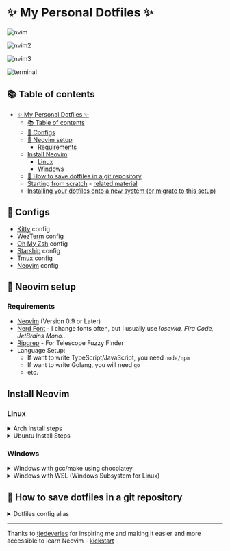 # ✨ My Personal Dotfiles ✨

![nvim](https://jbalibrea.dev/img/dotfiles/nvim1.png)

![nvim2](https://jbalibrea.dev/img/dotfiles/nvim2.png)

![nvim3](https://jbalibrea.dev/img/dotfiles/nvim3.png)

![terminal](https://jbalibrea.dev/img/dotfiles/terminal.png)

## 📚 Table of contents

<!--toc:start-->

- [✨ My Personal Dotfiles ✨](#my-personal-dotfiles)
  - [📚 Table of contents](#📚-table-of-contents)
  - [🔧 Configs](#🔧-configs)
  - [📝 Neovim setup](#📝-neovim-setup)
    - [Requirements](#requirements)
  - [Install Neovim](#install-neovim)
    - [Linux](#linux)
    - [Windows](#windows)
  - [💾 How to save dotfiles in a git repository](#💾-how-to-save-dotfiles-in-a-git-repository)
  - [Starting from scratch](#starting-from-scratch) - [related material](#related-material)
  - [Installing your dotfiles onto a new system (or migrate to this setup)](#installing-your-dotfiles-onto-a-new-system-or-migrate-to-this-setup)
  <!--toc:end-->

## 🔧 Configs

- [Kitty](https://sw.kovidgoyal.net/kitty/) config
- [WezTerm](https://wezterm.org) config
- [Oh My Zsh](https://ohmyz.sh/) config
- [Starship](https://starship.rs/) config
- [Tmux](https://github.com/tmux/tmux) config
- [Neovim](https://neovim.io/) config

## 📝 Neovim setup

### Requirements

- [Neovim](https://neovim.io/) (Version 0.9 or Later)
- [Nerd Font](https://www.nerdfonts.com/) - I change fonts often, but I usually use _Iosevka, Fira Code, JetBrains Mono..._
- [Ripgrep](https://github.com/BurntSushi/ripgrep) - For Telescope Fuzzy Finder
- Language Setup:
  - If want to write TypeScript/JavaScript, you need `node/npm`
  - If want to write Golang, you will need `go`
  - etc.

## Install Neovim

### Linux

<details><summary>Arch Install steps</summary>

```bash
sudo pacman -S --noconfirm --needed gcc make git ripgrep fd unzip neovim
```

</details>

<details><summary>Ubuntu Install Steps</summary>

```bash
sudo add-apt-repository ppa:neovim-ppa/unstable -y
sudo apt update
sudo apt install make gcc ripgrep unzip git xclip neovim
```

</details>

### Windows

<details><summary>Windows with gcc/make using chocolatey</summary>

1. install [chocolatey](https://chocolatey.org/install)
   either follow the instructions on the page or use winget,
   run in cmd as **admin**:

```bash
winget install --accept-source-agreements chocolatey.chocolatey
```

2. install all requirements using choco, exit previous cmd and
   open a new one so that choco path is set, and run in cmd as **admin**:

```bash
choco install -y neovim git ripgrep wget fd unzip gzip mingw make
```

</details>

<details><summary>Windows with WSL (Windows Subsystem for Linux)</summary>

```bash
   wsl --install
   wsl
   sudo add-apt-repository ppa:neovim-ppa/unstable -y
   sudo apt update
   sudo apt install make gcc ripgrep unzip git xclip neovim
```

</details>

## 💾 How to save dotfiles in a git repository

<details><summary>Dotfiles config alias</summary>

Recently I read about this amazing technique in an [Hacker News thread](https://news.ycombinator.com/item?id=11070797) on people's solutions to store their [dotfiles](https://en.wikipedia.org/wiki/Dot-file).

In his words the technique below requires:

No extra tooling, no symlinks, files are tracked on a version control system, you can use different branches for different computers, you can replicate you configuration easily on new installation.

The technique consists in storing a [Git bare repository](http://www.saintsjd.com/2011/01/what-is-a-bare-git-repository/) in a "_side_" folder (like `$HOME/.cfg` or `$HOME/.myconfig`) using a specially crafted alias so that commands are run against that repository and not the usual `.git` local folder, which would interfere with any other Git repositories around.

## Starting from scratch

If you haven't been tracking your configurations in a Git repository before, you can start using this technique easily with these lines:

```bash
git init --bare $HOME/.cfg
alias config='/usr/bin/git --git-dir=$HOME/.cfg/ --work-tree=$HOME'
config config --local status.showUntrackedFiles no
echo "alias config='/usr/bin/git --git-dir=$HOME/.cfg/ --work-tree=$HOME'" >> $HOME/.bashrc

```

- The first line creates a folder `~/.cfg` which is a [Git bare repository](http://www.saintsjd.com/2011/01/what-is-a-bare-git-repository/) that will track our files.
- Then we create an alias `config` which we will use instead of the regular `git` when we want to interact with our configuration repository.
- We set a flag - local to the repository - to hide files we are not explicitly tracking yet. This is so that when you type `config status` and other commands later, files you are not interested in tracking will not show up as `untracked`.
- Also you can add the alias definition by hand to your `.bashrc` or use the the fourth line provided for convenience.

### related material

After you've executed the setup any file within the `$HOME` folder can be versioned with normal commands, replacing `git` with your newly created `config` alias, like:

```bash
config status
config add .vimrc
config commit -m "Add vimrc"
config add .bashrc
config commit -m "Add bashrc"
config push
```

## Installing your dotfiles onto a new system (or migrate to this setup)

If you already store your configuration/dotfiles in a [Git repository](/git), on a new system you can migrate to this setup with the following steps:

- Prior to the installation make sure you have committed the alias to your `.bashrc` or `.zsh`:

```bash
alias config='/usr/bin/git --git-dir=$HOME/.cfg/ --work-tree=$HOME'
```

- And that your source repository ignores the folder where you'll clone it, so that you don't create weird recursion problems:

```bash
echo ".cfg" >> .gitignore
```

- Now clone your dotfiles into a [bare](http://www.saintsjd.com/2011/01/what-is-a-bare-git-repository/) repository in a "_dot_" folder of your `$HOME`:

```bash
git clone --bare <git-repo-url> $HOME/.cfg
```

- Define the alias in the current shell scope:

```bash
alias config='/usr/bin/git --git-dir=$HOME/.cfg/ --work-tree=$HOME'
```

- Checkout the actual content from the bare repository to your `$HOME`:

```bash
config checkout
```

- The step above might fail with a message like:

```bash
error: The following untracked working tree files would be overwritten by checkout:
    .bashrc
    .gitignore
Please move or remove them before you can switch branches.
Aborting
```

This is because your `$HOME` folder might already have some stock configuration files which would be overwritten by Git. The solution is simple: back up the files if you care about them, remove them if you don't care. I provide you with a possible rough shortcut to move all the offending files automatically to a backup folder:

```bash
mkdir -p .config-backup && \
config checkout 2>&1 | egrep "\s+\." | awk {'print $1'} | \
xargs -I{} mv {} .config-backup/{}
```

- Re-run the check out if you had problems:

```bash
config checkout
```

- Set the flag `showUntrackedFiles` to `no` on this specific (local) repository:

```bash
config config --local status.showUntrackedFiles no
```

- You're done, from now on you can now type `config` commands to add and update your dotfiles:

```bash
config status
config add .vimrc
config commit -m "Add vimrc"
config add .bashrc
config commit -m "Add bashrc"
config push
```

For completeness this is what I ended up with (tested on many freshly minted [Alpine Linux](http://www.alpinelinux.org/) containers to test it out):

```bash
    git clone --bare https://bitbucket.org/durdn/cfg.git $HOME/.cfg
    function config {
       /usr/bin/git --git-dir=$HOME/.cfg/ --work-tree=$HOME $@
    }
    mkdir -p .config-backup
    config checkout
    if [ $? = 0 ]; then
      echo "Checked out config.";
      else
        echo "Backing up pre-existing dot files.";
        config checkout 2>&1 | egrep "\s+\." | awk {'print $1'} | xargs -I{} mv {} .config-backup/{}
    fi;
    config checkout
    config config status.showUntrackedFiles no
```

[Source](https://www.atlassian.com/git/tutorials/dotfiles)

</details>

---

Thanks to [tjedeveries](https://github.com/tjdevries/) for inspiring me and making it easier and more accessible to learn Neovim - [kickstart](https://github.com/nvim-lua/kickstart.nvim/)
